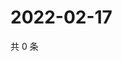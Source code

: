 # 2022-02-17

共 0 条

<!-- BEGIN WEIBO -->
<!-- 最后更新时间 Thu Feb 17 2022 12:18:11 GMT+0800 (China Standard Time) -->

<!-- END WEIBO -->
